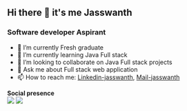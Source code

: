## Hi there 👋 it's me Jasswanth


### Software developer Aspirant
- 🔭 I’m currently Fresh graduate
- 🌱 I’m currently learning Java Full stack
- 👯 I’m looking to collaborate on Java Full stack projects
- 💬 Ask me about Full stack web application
- 📫 How to reach me: [Linkedin-jasswanth](https://www.linkedin.com/in/jasswanth-s), [Mail-jasswanth](jasswanth.24@gmail.com)

**Social presence**
<br/>
[<img src="https://img.shields.io/badge/Gmail-D14836?style=for-the-badge&logo=gmail&logoColor=white" >](jasswanth.24@gmail.com)
<img src="https://img.shields.io/badge/-Hackerrank-2EC866?style=for-the-badge&logo=HackerRank&logoColor=white" >
